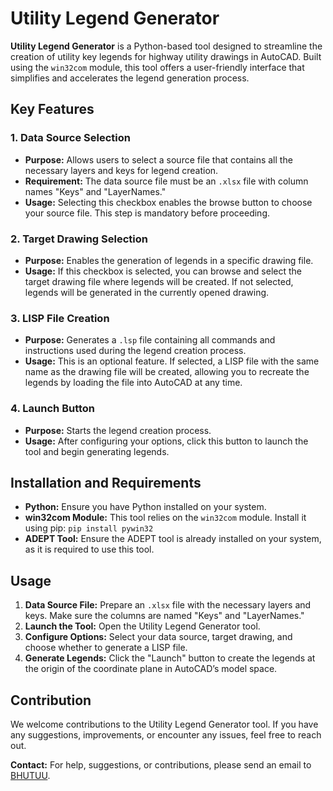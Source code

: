 # Utility Legend Generator

**Utility Legend Generator** is a Python-based tool designed to streamline the creation of utility key legends for highway utility drawings in AutoCAD. Built using the `win32com` module, this tool offers a user-friendly interface that simplifies and accelerates the legend generation process.

## Key Features

### 1. Data Source Selection
- **Purpose:** Allows users to select a source file that contains all the necessary layers and keys for legend creation.
- **Requirement:** The data source file must be an `.xlsx` file with column names "Keys" and "LayerNames."
- **Usage:** Selecting this checkbox enables the browse button to choose your source file. This step is mandatory before proceeding.

### 2. Target Drawing Selection
- **Purpose:** Enables the generation of legends in a specific drawing file.
- **Usage:** If this checkbox is selected, you can browse and select the target drawing file where legends will be created. If not selected, legends will be generated in the currently opened drawing.

### 3. LISP File Creation
- **Purpose:** Generates a `.lsp` file containing all commands and instructions used during the legend creation process.
- **Usage:** This is an optional feature. If selected, a LISP file with the same name as the drawing file will be created, allowing you to recreate the legends by loading the file into AutoCAD at any time.

### 4. Launch Button
- **Purpose:** Starts the legend creation process.
- **Usage:** After configuring your options, click this button to launch the tool and begin generating legends.

## Installation and Requirements

- **Python:** Ensure you have Python installed on your system.
- **win32com Module:** This tool relies on the `win32com` module. Install it using pip: ```pip install pywin32```
- **ADEPT Tool:** Ensure the ADEPT tool is already installed on your system, as it is required to use this tool.

## Usage

1. **Data Source File:** Prepare an `.xlsx` file with the necessary layers and keys. Make sure the columns are named "Keys" and "LayerNames."
2. **Launch the Tool:** Open the Utility Legend Generator tool.
3. **Configure Options:** Select your data source, target drawing, and choose whether to generate a LISP file.
4. **Generate Legends:** Click the "Launch" button to create the legends at the origin of the coordinate plane in AutoCAD’s model space.

## Contribution

We welcome contributions to the Utility Legend Generator tool. If you have any suggestions, improvements, or encounter any issues, feel free to reach out.

**Contact:** For help, suggestions, or contributions, please send an email to [BHUTUU](mailto:raj259942@gmail.com).

